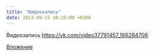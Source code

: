 ```yaml
---
title: "Видеозапись"
date: 2013-09-15 10:25:00 +0300
---
```


Видеозапись
https://vk.com/video37791457_166284706

[Вложение](https://vk.com/video37791457_166284706)
